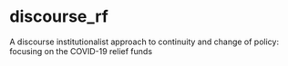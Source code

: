 # discourse_rf
A discourse institutionalist approach to continuity and change of policy: focusing on  the COVID-19 relief funds
